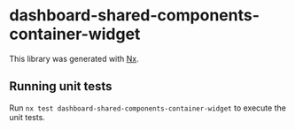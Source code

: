 # dashboard-shared-components-container-widget

This library was generated with [Nx](https://nx.dev).

## Running unit tests

Run `nx test dashboard-shared-components-container-widget` to execute the unit tests.
